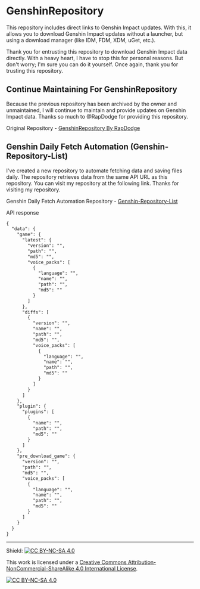 # GenshinRepository
This repository includes direct links to Genshin Impact updates. With this, it allows you to download Genshin Impact updates without a launcher, but using a download manager (like IDM, FDM, XDM, uGet, etc.).

Thank you for entrusting this repository to download Genshin Impact data directly. With a heavy heart, I have to stop this for personal reasons. But don't worry; I'm sure you can do it yourself. Once again, thank you for trusting this repository.

## Continue Maintaining For GenshinRepository

Because the previous repository has been archived by the owner and unmaintained, I will continue to maintain and provide updates on Genshin Impact data. Thanks so much to @RapDodge for providing this repository.

Original Repository - [GenshinRepository By RapDodge](https://github.com/rapdodge/GenshinRepository)

## Genshin Daily Fetch Automation (Genshin-Repository-List)

I've created a new repository to automate fetching data and saving files daily. The repository retrieves data from the same API URL as this repository. You can visit my repository at the following link. Thanks for visiting my repository.

Genshin Daily Fetch Automation Repository - [Genshin-Repository-List](https://github.com/JRSKelvin/Genshin-Repository-List)

API response
````markdown
{
  "data": {
    "game": {
      "latest": {
        "version": "",
        "path": "",
        "md5": "",
        "voice_packs": [
          {
            "language": "",
            "name": "",
            "path": "",
            "md5": ""
          }
        ]
      },
      "diffs": [
        {
          "version": "",
          "name": "",
          "path": "",
          "md5": "",
          "voice_packs": [
            {
              "language": "",
              "name": "",
              "path": "",
              "md5": ""
            }
          ]
        }
      ]
    },
    "plugin": {
      "plugins": [
        {
          "name": "",
          "path": "",
          "md5": ""
        }
      ]
    },
    "pre_download_game": {
      "version": "",
      "path": "",
      "md5": "",
      "voice_packs": [
        {
          "language": "",
          "name": "",
          "path": "",
          "md5": ""
        }
      ]
    }
  }
}
````

<hr>

Shield: [![CC BY-NC-SA 4.0][cc-by-nc-sa-shield]][cc-by-nc-sa]

This work is licensed under a
[Creative Commons Attribution-NonCommercial-ShareAlike 4.0 International License][cc-by-nc-sa].

[![CC BY-NC-SA 4.0][cc-by-nc-sa-image]][cc-by-nc-sa]

[cc-by-nc-sa]: http://creativecommons.org/licenses/by-nc-sa/4.0/
[cc-by-nc-sa-image]: https://licensebuttons.net/l/by-nc-sa/4.0/88x31.png
[cc-by-nc-sa-shield]: https://img.shields.io/badge/License-CC%20BY--NC--SA%204.0-lightgrey.svg
